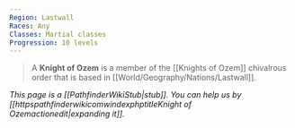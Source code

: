 ```yaml
---
Region: Lastwall
Races: Any
Classes: Martial classes
Progression: 10 levels
---
```


> A **Knight of Ozem** is a member of the [[Knights of Ozem]] chivalrous order that is based in [[World/Geography/Nations/Lastwall]].



*This page is a [[PathfinderWikiStub|stub]]. You can help us by [[httpspathfinderwikicomwindexphptitleKnight of Ozemactionedit|expanding it]].*








